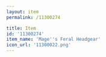 ```yaml
---
layout: item
permalink: /11300274

title: Item
id: '11300274'
item_name: 'Mage''s Feral Headgear'
icon_url: '11300022.png'
---
```

